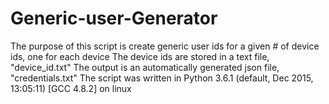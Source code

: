 # Generic-user-Generator
The purpose of this script is create generic user ids for a given # of device ids, one for each device
The device ids are stored in a text file, "device_id.txt"
The output is an automatically generated json file, "credentials.txt"
The script was written in Python 3.6.1 (default, Dec 2015, 13:05:11) [GCC 4.8.2] on linux
